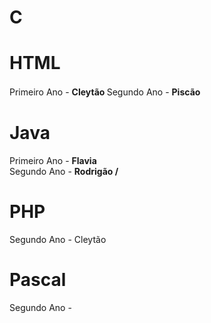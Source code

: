 # C



# HTML

Primeiro Ano - <b> Cleytão </b> 
Segundo Ano - <b> Piscão </b>
　　　　　　　　　　　　　　　　　　　　　　　　　　　　　　　　　　　　　　　　　　　　　　　　　　　　　　　　　　　　　　　　
# Java

<td> Primeiro Ano - <b> Flavia </b> <br> </td> 
<td> Segundo Ano - <b> Rodrigão / </b> </td> 

# PHP

Segundo Ano - Cleytão

# Pascal

Segundo Ano - 